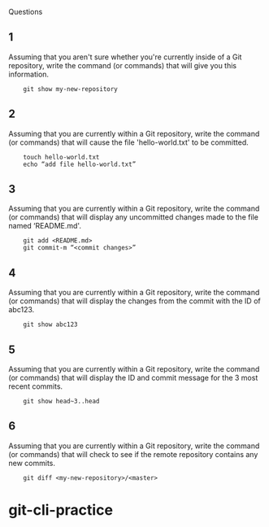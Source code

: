 Questions
## 1 
Assuming that you aren't sure whether you're currently inside of a Git repository, write the command (or commands) that will give you this information.
	
		git show my-new-repository

## 2 
Assuming that you are currently within a Git repository, write the command (or commands) that will cause the file 'hello-world.txt' to be committed.
		
        
        touch hello-world.txt
		echo “add file hello-world.txt”

## 3
Assuming that you are currently within a Git repository, write the command (or commands) that will display any uncommitted changes made to the file named ‘README.md'.
		
        git add <README.md>
		git commit-m “<commit changes>”

## 4 
Assuming that you are currently within a Git repository, write the command (or commands) that will display the changes from the commit with the ID of abc123.
		
        git show abc123

## 5
Assuming that you are currently within a Git repository, write the command (or commands) that will display the ID and commit message for the 3 most recent commits.
		
        git show head~3..head


## 6
Assuming that you are currently within a Git repository, write the command (or commands) that will check to see if the remote repository contains any new commits.
    
        git diff <my-new-repository>/<master>

# git-cli-practice
